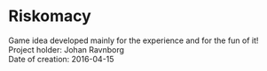 # Riskomacy
Game idea developed mainly for the experience and for the fun of it!  
Project holder: Johan Ravnborg  
Date of creation: 2016-04-15
